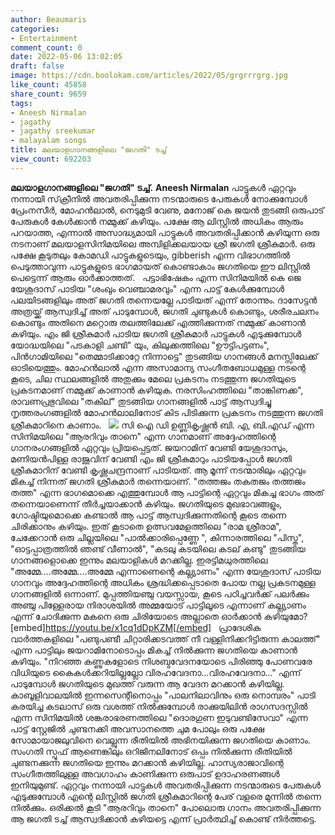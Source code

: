 ```yaml
---
author: Beaumaris
categories:
- Entertainment
comment_count: 0
date: 2022-05-06 13:02:05
draft: false
image: https://cdn.boolokam.com/articles/2022/05/grgrrrgrg.jpg
like_count: 45858
share_count: 9659
tags:
- Aneesh Nirmalan
- jagathy
- jagathy sreekumar
- malayalam songs
title: മലയാളഗാനങ്ങളിലെ "ജഗതി" ടച്ച്
view_count: 692203
---
```


**മലയാളഗാനങ്ങളിലെ "ജഗതി" ടച്ച്.** **Aneesh Nirmalan** പാട്ടുകൾ ഏറ്റവും നന്നായി സ്‌ക്രീനിൽ അവതരിപ്പിക്കുന്ന നടന്മാരുടെ പേരുകൾ നോക്കുമ്പോൾ പ്രേംനസീർ, മോഹൻലാൽ, നെടുമുടി വേണു, മനോജ്‌ കെ ജയൻ തുടങ്ങി ഒരുപാട് പേരുകൾ കേൾക്കാൻ നമ്മുക്ക് കഴിയും. പക്ഷേ ആ ലിസ്റ്റിൽ അധികം ആരും പറയാത്ത, എന്നാൽ അസാദ്ധ്യമായി പാട്ടുകൾ അവതരിപ്പിക്കാൻ കഴിയുന്ന ഒരു നടനാണ് മലയാളസിനിമയിലെ അമ്പിളിക്കലയായ ശ്രീ ജഗതി ശ്രീകുമാർ. ഒരു പക്ഷേ കൂടുതലും കോമഡി പാട്ടുകളുടെയും, gibberish എന്ന വിഭാഗത്തിൽ പെടുത്താവുന്ന പാട്ടുകളുടെ ഭാഗമായത് കൊണ്ടാകാം ജഗതിയെ ഈ ലിസ്റ്റിൽ പെട്ടെന്ന് ആരും ഓർക്കാത്തത്. &nbsp; പട്ടാഭിഷേകം എന്ന സിനിമയിൽ കെ ജെ യേശുദാസ് പാടിയ "ശംഖും വെഞ്ചാമരവും" എന്ന പാട്ട് കേൾക്കുമ്പോൾ പലയിടങ്ങളിലും അത് ജഗതി തന്നെയല്ലേ പാടിയത് എന്ന് തോന്നും. ദാസേട്ടൻ അത്രയ്ക്ക് ആസ്വദിച്ച് അത് പാടുമ്പോൾ, ജഗതി ചുണ്ടുകൾ കൊണ്ടും, ശരീരചലനം കൊണ്ടും അതിനെ മറ്റൊരു തലത്തിലേക്ക് എത്തിക്കുന്നത് നമ്മുക്ക് കാണാൻ കഴിയും. എം ജി ശ്രീകുമാർ പാടിയ ജഗതി ശ്രീകുമാർ പാട്ടുകൾ എടുക്കുമ്പോൾ യോദ്ധയിലെ "പടകാളി ചണ്ടി" യും, കിലുക്കത്തിലെ "ഊട്ടിപട്ടണം", പിൻഗാമിയിലെ "തെമ്മാടിക്കാറ്റേ നിന്നാട്ടെ" തുടങ്ങിയ ഗാനങ്ങൾ മനസ്സിലേക്ക് ഓടിയെത്തും. മോഹൻലാൽ എന്ന അസാമാന്യ സംഗീതബോധമുള്ള നടന്റെ കൂടെ, ചില സ്ഥലങ്ങളിൽ അതുക്കും മേലെ പ്രകടനം നടത്തുന്ന ജഗതിയുടെ പ്രകടനമാണ് നമ്മുക്ക് കാണാൻ കഴിയുക. നരസിംഹത്തിലെ "താങ്കിണക്ക", രാവണപ്രഭുവിലെ "തകില്" തുടങ്ങിയ ഗാനങ്ങളിൽ പാട്ട് ആസ്വദിച്ചു നൃത്തരംഗങ്ങളിൽ മോഹൻലാലിനോട് കിട പിടിക്കുന്ന പ്രകടനം നടത്തുന്ന ജഗതി ശ്രീകുമാറിനെ കാണാം. &nbsp; ![](https://cdn.boolokam.com/articles/2022/05/grgrrrgrg.jpg) സി ഐ ഡി ഉണ്ണികൃഷ്ണൻ ബി. എ, ബി.എഡ് എന്ന സിനിമയിലെ "ആരറിവും താനെ" എന്ന ഗാനമാണ് അദ്ദേഹത്തിന്റെ ഗാനരംഗങ്ങളിൽ ഏറ്റവും പ്രിയപ്പെട്ടത്. ജയറാമിന് വേണ്ടി യേശുദാസും, മണിയൻപിള്ള രാജുവിന് വേണ്ടി എം ജി ശ്രീകുമാറും പാടിയപ്പോൾ ജഗതി ശ്രീകുമാറിന് വേണ്ടി കൃഷ്ണചന്ദ്രനാണ് പാടിയത്. ആ മൂന്ന് നടന്മാരിലും ഏറ്റവും മികച്ച് നിന്നത് ജഗതി ശ്രീകുമാർ തന്നെയാണ്. "തത്തജം തകതജം തത്തജം തത്ത" എന്ന ഭാഗമൊക്കെ എത്തുമ്പോൾ ആ പാട്ടിന്റെ ഏറ്റവും മികച്ച ഭാഗം അത് തന്നെയാണെന്ന് തീർച്ചയാക്കാൻ കഴിയും. ജഗതിയുടെ മുഖഭാവങ്ങളും, ഗോഷ്ടിയുമൊക്കെ കണ്ടാൽ ആ പാട്ട് ആസ്വദിക്കുന്നതിന്റെ കൂടെ തന്നെ ചിരിക്കാനും കഴിയും. ഇത് കൂടാതെ ഉത്സവമേളത്തിലെ "രാമ ശ്രീരാമ", ചേക്കേറാൻ ഒരു ചില്ലയിലെ "പാൽക്കാരിപ്പെണ്ണേ ", കിന്നാരത്തിലെ "പിസ്ത", "ഓട്ടപ്പാത്രത്തിൽ ഞണ്ട് വീണാൽ", "കടലു കടയിലെ കടല് കണ്ടു" തുടങ്ങിയ ഗാനങ്ങളൊക്കെ ഇന്നും മലയാളികൾ മറക്കില്ല. ഇരട്ടിമധുരത്തിലെ "അമ്മേ....അമ്മേ....അമ്മേ എന്നാണെന്റെ കല്ല്യാണം" എന്ന യേശുദാസ് പാടിയ ഗാനവും അദ്ദേഹത്തിന്റെ അധികം ശ്രദ്ധിക്കപ്പെടാതെ പോയ നല്ല പ്രകടനമുള്ള ഗാനങ്ങളിൽ ഒന്നാണ്. മുപ്പത്തിയഞ്ചു വയസ്സായ, കൂടെ പഠിച്ചവർക്ക് പലർക്കും അഞ്ചു പിള്ളേരായ നിരാശയിൽ അമ്മയോട് പാട്ടിലൂടെ എന്നാണ് കല്ല്യാണം എന്ന് ചോദിക്കുന്ന മകനെ ഒരു ചിരിയോടെ അല്ലാതെ ഓർക്കാൻ കഴിയുമോ? &nbsp; [embed]https://youtu.be/x1cq1dDpKZM[/embed] &nbsp; പ്രാദേശിക വാർത്തകളിലെ "പണ്ടുപണ്ടീ ചിറ്റാരിക്കടവത്ത് നീ വള്ളിനിക്കറിട്ടിരുന്ന കാലത്ത്" എന്ന പാട്ടിലും ജയറാമിനോടൊപ്പം മികച്ച് നിൽക്കുന്ന ജഗതിയെ കാണാൻ കഴിയും. "നിറഞ്ഞ കണ്ണുകളോടെ നിശബ്ദവേദനയോടെ പിരിഞ്ഞു പോണവരേ വിധിയുടെ കൈകൾക്കറിയില്ലല്ലോ വിരഹവേദനാ…വിരഹവേദനാ…" എന്ന് പാടുമ്പോൾ ജഗതിയുടെ മുഖത്ത് വരുന്ന ആ വേദന മറക്കാൻ കഴിയില്ല. കാബൂളിവാലയിൽ ഇന്നസെന്റിനൊപ്പം "പാലനിലാവിനും ഒരു നൊമ്പരം" പാടി കരയിച്ച കടലാസ് ഒരു വശത്ത് നിൽക്കുമ്പോൾ രാക്കുയിലിൻ രാഗസദസ്സിൽ എന്ന സിനിമയിൽ ശങ്കരാഭരണത്തിലെ "ദൊരഗുണ ഇടുവണ്ടിസേവാ" എന്ന പാട്ട് സ്റ്റേജിൽ ചുണ്ടനക്കി അവസാനത്തെ ചുമ പോലും ഒരു പക്ഷേ സോമായാജലുവിനെ വെല്ലുന്ന രീതിയിൽ അഭിനയിക്കുന്ന ജഗതിയെ കാണാം. സംഗതി സ്പൂഫ് ആണെങ്കിലും ഒറിജിനലിനോട് ഒപ്പം നിൽക്കുന്ന രീതിയിൽ ചുണ്ടനക്കുന്ന ജഗതിയെ ഇന്നും മറക്കാൻ കഴിയില്ല. ഹാസ്യരാജാവിന്റെ സംഗീതത്തിലുള്ള അവഗാഹം കാണിക്കുന്ന ഒരുപാട് ഉദാഹരണങ്ങൾ ഇനിയുമുണ്ട്. ഏറ്റവും നന്നായി പാട്ടുകൾ അവതരിപ്പിക്കുന്ന നടന്മാരുടെ പേരുകൾ എടുക്കുമ്പോൾ എന്റെ ലിസ്റ്റിൽ ജഗതി ശ്രീകുമാറിന്റെ പേര് വളരെ മുന്നിൽ തന്നെ നിൽക്കും. ഒരിക്കൽ കൂടി "ആരറിവും താനെ" പോലൊരു ഗാനം അവതരിപ്പിക്കുന്ന ആ ജഗതി ടച്ച്‌ ആസ്വദിക്കാൻ കഴിയട്ടെ എന്ന് പ്രാർത്ഥിച്ച് കൊണ്ട് നിർത്തട്ടെ.